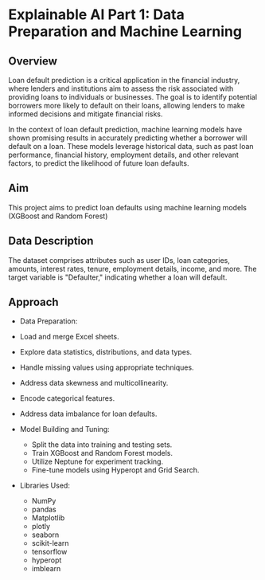 # **Explainable AI Part 1: Data Preparation and Machine Learning**

## Overview

Loan default prediction is a critical application in the financial industry, where lenders and institutions aim to assess the risk associated with providing loans to individuals or businesses. 
The goal is to identify potential borrowers more likely to default on their loans, allowing lenders to make informed decisions and mitigate financial risks.

 In the context of loan default prediction, machine learning models have shown
 promising results in accurately predicting whether a borrower will default on a loan.
 These models leverage historical data, such as past loan performance, financial history,
 employment details, and other relevant factors, to predict the likelihood of future loan
 defaults.

 ## Aim
 
 This project aims to predict loan defaults using machine learning models (XGBoost and
 Random Forest)

 ## Data Description
 
 The dataset comprises attributes such as user IDs, loan categories, amounts, interest
 rates, tenure, employment details, income, and more. The target variable is "Defaulter,"
 indicating whether a loan will default.

 ## Approach

 * Data Preparation:
  * Load and merge Excel sheets.
  * Explore data statistics, distributions, and data types.
  * Handle missing values using appropriate techniques.
  * Address data skewness and multicollinearity.
  * Encode categorical features.
  * Address data imbalance for loan defaults.

* Model Building and Tuning:
  * Split the data into training and testing sets.
  * Train XGBoost and Random Forest models.
  * Utilize Neptune for experiment tracking.
  * Fine-tune models using Hyperopt and Grid Search.
 
* Libraries Used:
    * NumPy
    * pandas
    * Matplotlib
    * plotly
    * seaborn
    * scikit-learn
    * tensorflow
    * hyperopt
    * imblearn
